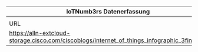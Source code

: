 |IoTNumb3rs Datenerfassung|||||||||||
| ---- | ---- | ---- | ---- | ---- | ---- | ---- | ---- | ---- | ---- | ---- |
||||||||||||
|URL|home_url|filename|device_class|device_count|market_class|market_volume|prognosis_year|publication_year|authorship_class|Dropbox folder|
|https://alln-extcloud-storage.cisco.com/ciscoblogs/internet_of_things_infographic_3final.jpg|https://blogs.cisco.com/diversity/the-internet-of-things-infographic|file1_internet_of_things_infographic_3final.jpg|generic IoT|50000000000|||2020|2011|Blogger|MariaMarg/20181126-2100|
